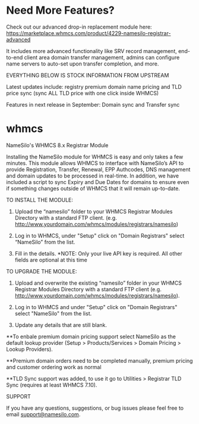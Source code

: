 # Need More Features?
Check out our advanced drop-in replacement module here: https://marketplace.whmcs.com/product/4229-namesilo-registrar-advanced

It includes more advanced functionality like SRV record management, end-to-end client area domain transfer management, admins can configure name servers to auto-set upon transfer completion, and more.

EVERYTHING BELOW IS STOCK INFORMATION FROM UPSTREAM

Latest updates include: registry premium domain name pricing and TLD price sync (sync ALL TLD price with one click inside WHMCS)

Features in next release in September: Domain sync and Transfer sync

# whmcs
NameSilo's WHMCS 8.x Registrar Module

Installing the NameSilo module for WHMCS is easy and only takes a few minutes. This module allows WHMCS to
interface with NameSilo’s API to provide Registration, Transfer, Renewal, EPP Authcodes, DNS management and
domain updates to be processed in real-time. In addition, we have included a script to sync Expiry and Due Dates
for domains to ensure even if something changes outside of WHMCS that it will remain up-to-date.



TO INSTALL THE MODULE:

1. Upload the “namesilo” folder to your WHMCS Registrar Modules Directory with a standard FTP client.
(e.g. http://www.yourdomain.com/whmcs/modules/registrars/namesilo)

2. Log in to WHMCS, under "Setup" click on "Domain Registrars" select “NameSilo” from the list.

3. Fill in the details. *NOTE: Only your live API key is required. All other fields are optional at this time



TO UPGRADE THE MODULE:

1. Upload and overwrite the existing “namesilo” folder in your WHMCS Registrar Modules Directory with a
standard FTP client (e.g. http://www.yourdomain.com/whmcs/modules/registrars/namesilo).

2. Log in to WHMCS and under "Setup" click on "Domain Registrars" select "NameSilo" from the list.

3. Update any details that are still blank.


**To enbale premium domain pricing support select NameSilo as the default lookup provider (Setup > Products/Services > Domain Pricing > Lookup Providers).

**Premium domain orders need to be completed manually, premium pricing and customer ordering work as normal

**TLD Sync support was added, to use it go to Utilities > Registrar TLD Sync (requires at least WHMCS 7.10).


SUPPORT

If you have any questions, suggestions, or bug issues please feel free to email support@namesilo.com.
